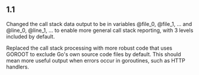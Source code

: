 
## 1.1

Changed the call stack data output to be in variables @file_0, @file_1, ... and
@line_0, @line_1, ... to enable more general call stack reporting, with 3
levels included by default.

Replaced the call stack processing with more robust code that uses GOROOT to
exclude Go's own source code files by default. This should mean more useful
output when errors occur in goroutines, such as HTTP handlers.

